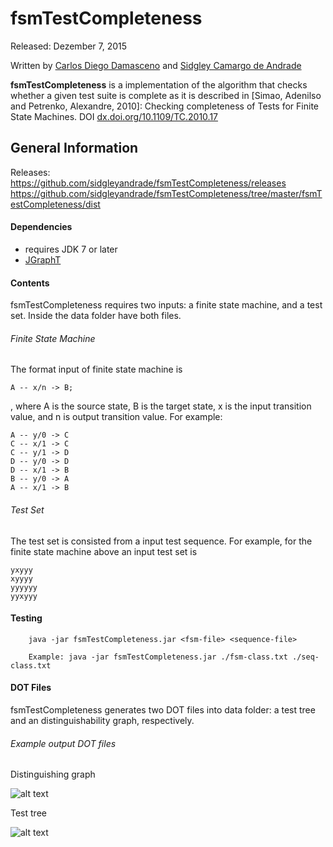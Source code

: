 # fsmTestCompleteness

Released: Dezember 7, 2015

Written by [Carlos Diego Damasceno](mailto:carlos.damasceno08@gmail.com) and [Sidgley Camargo de Andrade](mailto:sidgleyandrade@utfpr.edu.br)

<b>fsmTestCompleteness</b> is a implementation of the algorithm that checks whether a given test suite is complete as it is described in [Simao, Adenilso and Petrenko, Alexandre, 2010]: Checking completeness of Tests for Finite State Machines. DOI <a href="http://dx.doi.org/10.1109/TC.2010.17">dx.doi.org/10.1109/TC.2010.17</a>

## General Information

Releases: https://github.com/sidgleyandrade/fsmTestCompleteness/releases
          https://github.com/sidgleyandrade/fsmTestCompleteness/tree/master/fsmTestCompleteness/dist

#### Dependencies

- requires JDK 7 or later
- [JGraphT](http://jgrapht.org/) 

#### Contents

fsmTestCompleteness requires two inputs: a finite state machine, and a test set. Inside the data folder have both files.

###### Finite State Machine

The format input of finite state machine is

	A -- x/n -> B; 
	
, where A is the source state, B is the target state, x is the input transition value, and n is output transition value. For example:

	A -- y/0 -> C
	C -- x/1 -> C
	C -- y/1 -> D
	D -- y/0 -> D
	D -- x/1 -> B
	B -- y/0 -> A
	A -- x/1 -> B 

###### Test Set

The test set is consisted from a input test sequence. For example, for the finite state machine above an input test set is

	yxyyy
	xyyyy
	yyyyyy
	yyxyyy

#### Testing

        java -jar fsmTestCompleteness.jar <fsm-file> <sequence-file>
        
        Example: java -jar fsmTestCompleteness.jar ./fsm-class.txt ./seq-class.txt

#### DOT Files

fsmTestCompleteness generates two DOT files into data folder: a test tree and an distinguishability graph, respectively.

###### Example output DOT files

Distinguishing graph

![alt text](https://github.com/sidgleyandrade/fsmTestCompleteness/blob/master/fsmTestCompleteness/img/seq-class.graph-dist.png?raw=true "Distinguishing graph") 

Test tree

![alt text](https://github.com/sidgleyandrade/fsmTestCompleteness/blob/master/fsmTestCompleteness/img/seq-class.test-tree.png?raw=true "Test tree")
